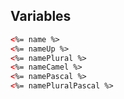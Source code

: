 

## Variables
```html
<%= name %>
<%= nameUp %>
<%= namePlural %>
<%= nameCamel %>
<%= namePascal %>
<%= namePluralPascal %>
```
